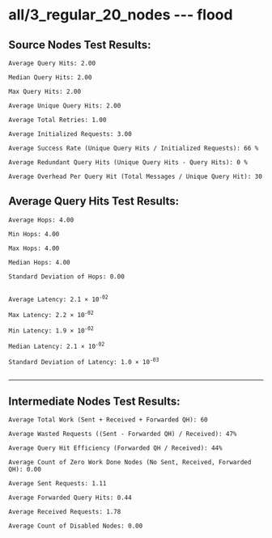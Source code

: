 # all/3_regular_20_nodes --- flood
## Source Nodes Test Results:
	Average Query Hits: 2.00

	Median Query Hits: 2.00

	Max Query Hits: 2.00

	Average Unique Query Hits: 2.00

	Average Total Retries: 1.00

	Average Initialized Requests: 3.00

	Average Success Rate (Unique Query Hits / Initialized Requests): 66 %

	Average Redundant Query Hits (Unique Query Hits - Query Hits): 0 %

	Average Overhead Per Query Hit (Total Messages / Unique Query Hit): 30



## Average Query Hits Test Results:
<pre><code>Average Hops: 4.00

Min Hops: 4.00

Max Hops: 4.00

Median Hops: 4.00

Standard Deviation of Hops: 0.00


Average Latency: 2.1 × 10<sup>-02</sup>

Max Latency: 2.2 × 10<sup>-02</sup>

Min Latency: 1.9 × 10<sup>-02</sup>

Median Latency: 2.1 × 10<sup>-02</sup>

Standard Deviation of Latency: 1.0 × 10<sup>-03</sup>

</code></pre>

---------------------------------------------
## Intermediate Nodes Test Results:

	Average Total Work (Sent + Received + Forwarded QH): 60

	Average Wasted Requests ((Sent - Forwarded QH) / Received): 47%

	Average Query Hit Efficiency (Forwarded QH / Received): 44%

	Average Count of Zero Work Done Nodes (No Sent, Received, Forwarded QH): 0.00

	Average Sent Requests: 1.11

	Average Forwarded Query Hits: 0.44

	Average Received Requests: 1.78

	Average Count of Disabled Nodes: 0.00


